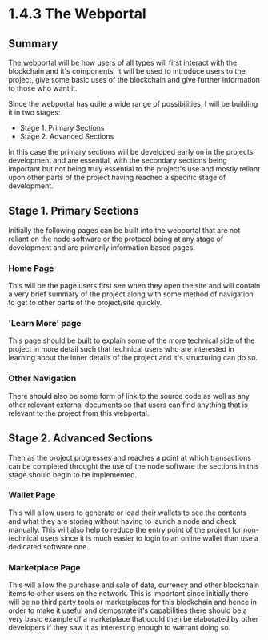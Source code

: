 # 1.4.3 The Webportal

## Summary

The webportal will be how users of all types will first interact with the blockchain and it's components, it will be used to introduce users to the project, give some basic uses of the blockchain and give further information to those who want it.

Since the webportal has quite a wide range of possibilities, I will be building it in two stages:

* Stage 1. Primary Sections
* Stage 2. Advanced Sections

In this case the primary sections will be developed early on in the projects development and are essential, with the secondary sections being important but not being truly essential to the project's use and mostly reliant upon other parts of the project having reached a specific stage of development.

## Stage 1. Primary Sections

Initially the following pages can be built into the webportal that are not reliant on the node software or the protocol being at any stage of development and are primarily information based pages.

### Home Page

This will be the page users first see when they open the site and will contain a very brief summary of the project along with some method of navigation to get to other parts of the project/site quickly.

### 'Learn More' page

This page should be built to explain some of the more technical side of the project in more detail such that technical users who are interested in learning about the inner details of the project and it's structuring can do so.

### Other Navigation

There should also be some form of link to the source code as well as any other relevant external documents so that users can find anything that is relevant to the project from this webportal.

##

## Stage 2. Advanced Sections

Then as the project progresses and reaches a point at which transactions can be completed throught the use of the node software the sections in this stage should begin to be implemented.

### Wallet Page

This will allow users to generate or load their wallets to see the contents and what they are storing without having to launch a node and check manually. This will also help to reduce the entry point of the project for non-technical users since it is much easier to login to an online wallet than use a dedicated software one.

### Marketplace Page

This will allow the purchase and sale of data, currency and other blockchain items to other users on the network. This is important since initially there will be no third party tools or marketplaces for this blockchain and hence in order to make it useful and demostrate it's capabilities there should be a very basic example of a marketplace that could then be elaborated by other developers if they saw it as interesting enough to warrant doing so.
